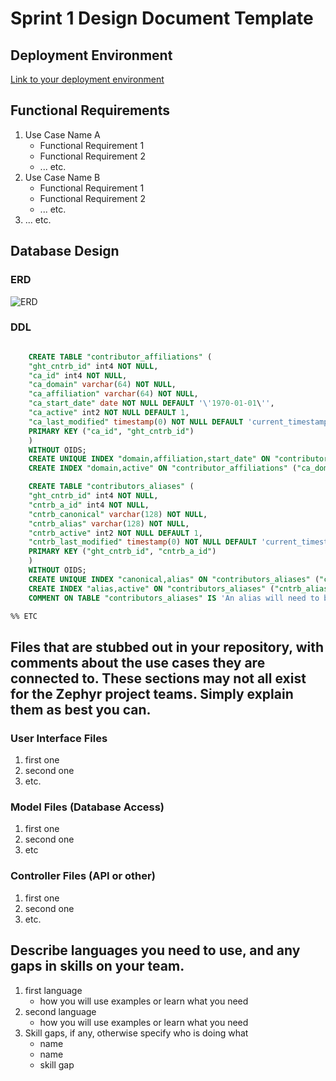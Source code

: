 # Sprint 1 Design Document Template

## Deployment Environment

[Link to your deployment environment](http://seangoggins.ddns.net:3333)

## Functional Requirements

1. Use Case Name A
	- Functional Requirement 1
	- Functional Requirement 2
	- ... etc.
2. Use Case Name B		
	- Functional Requirement 1
	- Functional Requirement 2
	- ... etc.
3. ... etc. 

## Database Design

### ERD

![ERD](./images/erd.png)

### DDL 

```SQL

    CREATE TABLE "contributor_affiliations" (
    "ght_cntrb_id" int4 NOT NULL,
    "ca_id" int4 NOT NULL,
    "ca_domain" varchar(64) NOT NULL,
    "ca_affiliation" varchar(64) NOT NULL,
    "ca_start_date" date NOT NULL DEFAULT '\'1970-01-01\'',
    "ca_active" int2 NOT NULL DEFAULT 1,
    "ca_last_modified" timestamp(0) NOT NULL DEFAULT 'current_timestamp(6)',
    PRIMARY KEY ("ca_id", "ght_cntrb_id") 
    )
    WITHOUT OIDS;
    CREATE UNIQUE INDEX "domain,affiliation,start_date" ON "contributor_affiliations" ("ca_domain" ASC, "ca_affiliation" ASC, "ca_start_date" ASC);
    CREATE INDEX "domain,active" ON "contributor_affiliations" ("ca_domain" ASC, "ca_active" ASC);

    CREATE TABLE "contributors_aliases" (
    "ght_cntrb_id" int4 NOT NULL,
    "cntrb_a_id" int4 NOT NULL,
    "cntrb_canonical" varchar(128) NOT NULL,
    "cntrb_alias" varchar(128) NOT NULL,
    "cntrb_active" int2 NOT NULL DEFAULT 1,
    "cntrb_last_modified" timestamp(0) NOT NULL DEFAULT 'current_timestamp(6)',
    PRIMARY KEY ("ght_cntrb_id", "cntrb_a_id") 
    )
    WITHOUT OIDS;
    CREATE UNIQUE INDEX "canonical,alias" ON "contributors_aliases" ("cntrb_canonical" ASC, "cntrb_alias" ASC);
    CREATE INDEX "alias,active" ON "contributors_aliases" ("cntrb_alias" ASC, "cntrb_active" ASC);
    COMMENT ON TABLE "contributors_aliases" IS 'An alias will need to be created for every contributor in this model, otherwise we will have to look in 2 places. ';

%% ETC
```

## Files that are stubbed out in your repository, with comments about the use cases they are connected to. These sections may not all exist for the Zephyr project teams. Simply explain them as best you can. 

### User Interface Files

1. first one
2. second one
3. etc.


### Model Files (Database Access)

1. first one
2. second one
3. etc


### Controller Files (API or other)

1. first one 
2. second one
3. etc. 

## Describe languages you need to use, and any gaps in skills on your team. 

1. first language 
    - how you will use examples or learn what you need
2. second language 
    - how you will use examples or learn what you need
3. Skill gaps, if any, otherwise specify who is doing what
    - name
    - name
    - skill gap 
